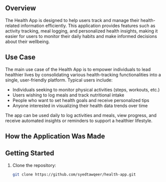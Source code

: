 

## Overview

The Health App is designed to help users track and manage their health-related information efficiently. This application provides features such as activity tracking, meal logging, and personalized health insights, making it easier for users to monitor their daily habits and make informed decisions about their wellbeing.

## Use Case

The main use case of the Health App is to empower individuals to lead healthier lives by consolidating various health-tracking functionalities into a single, user-friendly platform. Typical users include:

- Individuals seeking to monitor physical activities (steps, workouts, etc.)
- Users wishing to log meals and track nutritional intake
- People who want to set health goals and receive personalized tips
- Anyone interested in visualizing their health data trends over time

The app can be used daily to log activities and meals, view progress, and receive automated insights or reminders to support a healthier lifestyle.

## How the Application Was Made




## Getting Started

1. Clone the repository:
   ```bash
   git clone https://github.com/syedtawqeer/health-app.git
